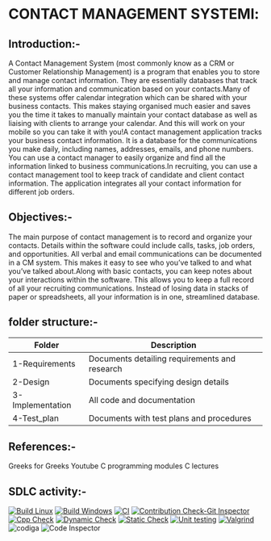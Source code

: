 #  CONTACT MANAGEMENT SYSTEMl:
## Introduction:-
 A Contact Management System (most commonly know as a CRM or Customer Relationship Management) is a program that enables you to store and manage contact information. They are essentially databases that track all your information and communication based on your contacts.Many of these systems offer calendar integration which can be shared with your business contacts. This makes staying organised much easier and saves you the time it takes to manually maintain your contact database as well as liaising with clients to arrange your calendar. And this will work on your mobile so you can take it with you!A contact management application tracks your business contact information. It is a database for the communications you make daily, including names, addresses, emails, and phone numbers. You can use a contact manager to easily organize and find all the information linked to business communications.In recruiting, you can use a contact management tool to keep track of candidate and client contact information. The application integrates all your contact information for different job orders.

## Objectives:-
The main purpose of contact management is to record and organize your contacts. Details within the software could include calls, tasks, job orders, and opportunities. All verbal and email communications can be documented in a CM system. This makes it easy to see who you’ve talked to and what you’ve talked about.Along with basic contacts, you can keep notes about your interactions within the software. This allows you to keep a full record of all your recruiting communications. Instead of losing data in stacks of paper or spreadsheets, all your information is in one, streamlined database.

## folder structure:-
|Folder|Description|
|------|------------|
|1-Requirements|Documents detailing requirements and research|
|2-Design|Documents specifying design details|
|3-Implementation|All code and documentation|
|4-Test_plan|Documents with test plans and procedures|

## References:-
Greeks for Greeks
Youtube C programming
modules C lectures

## SDLC activity:-
[![Build Linux](https://github.com/NagaveniGowthakatla/M1_Contact-Management-System_Util/actions/workflows/Build%20Linux.yml/badge.svg)](https://github.com/NagaveniGowthakatla/M1_Contact-Management-System_Util/actions/workflows/Build%20Linux.yml)
[![Build Windows](https://github.com/NagaveniGowthakatla/M1_Contact-Management-System_Util/actions/workflows/Build%20Windows.yml/badge.svg)](https://github.com/NagaveniGowthakatla/M1_Contact-Management-System_Util/actions/workflows/Build%20Windows.yml)
[![CI](https://github.com/NagaveniGowthakatla/M1_Contact-Management-System_Util/actions/workflows/CI.yml/badge.svg)](https://github.com/NagaveniGowthakatla/M1_Contact-Management-System_Util/actions/workflows/CI.yml)
[![Contribution Check-Git Inspector](https://github.com/NagaveniGowthakatla/M1_Contact-Management-System_Util/actions/workflows/Contribution%20Check-Git%20Inspector.yml/badge.svg)](https://github.com/NagaveniGowthakatla/M1_Contact-Management-System_Util/actions/workflows/Contribution%20Check-Git%20Inspector.yml)
[![Cpp Check](https://github.com/NagaveniGowthakatla/M1_Contact-Management-System_Util/actions/workflows/Cpp%20Check.yml/badge.svg)](https://github.com/NagaveniGowthakatla/M1_Contact-Management-System_Util/actions/workflows/Cpp%20Check.yml)
[![Dynamic Check](https://github.com/NagaveniGowthakatla/M1_Contact-Management-System_Util/actions/workflows/Dynamic%20Check.yml/badge.svg)](https://github.com/NagaveniGowthakatla/M1_Contact-Management-System_Util/actions/workflows/Dynamic%20Check.yml)
[![Static Check](https://github.com/NagaveniGowthakatla/M1_Contact-Management-System_Util/actions/workflows/Static%20Check.yml/badge.svg)](https://github.com/NagaveniGowthakatla/M1_Contact-Management-System_Util/actions/workflows/Static%20Check.yml)
[![Unit testing](https://github.com/NagaveniGowthakatla/M1_Contact-Management-System_Util/actions/workflows/Unit%20testing.yml/badge.svg)](https://github.com/NagaveniGowthakatla/M1_Contact-Management-System_Util/actions/workflows/Unit%20testing.yml)
[![Valgrind](https://github.com/NagaveniGowthakatla/M1_Contact-Management-System_Util/actions/workflows/Valgrind.yml/badge.svg)](https://github.com/NagaveniGowthakatla/M1_Contact-Management-System_Util/actions/workflows/Valgrind.yml)
![codiga](https://api.codiga.io/project/32161/status/svg)
![Code Inspector](https://user-images.githubusercontent.com/101544562/160539959-37101cbd-d037-41e7-bc2f-b95bc69d23fa.png)
